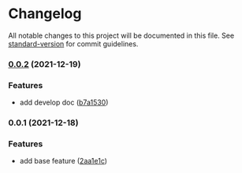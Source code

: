 # Changelog

All notable changes to this project will be documented in this file. See [standard-version](https://github.com/conventional-changelog/standard-version) for commit guidelines.

### [0.0.2](https://github.com/zt123123/wdy-vscode-plugin/compare/v0.0.1...v0.0.2) (2021-12-19)


### Features

* add develop doc ([b7a1530](https://github.com/zt123123/wdy-vscode-plugin/commit/b7a1530a23da9fa842d0dd9228a3ee260887977e))

### 0.0.1 (2021-12-18)


### Features

* add base feature ([2aa1e1c](https://github.com/zt123123/wdy-vscode-plugin/commit/2aa1e1c9229b8b28a74abcdde7183654e0bfa944))
